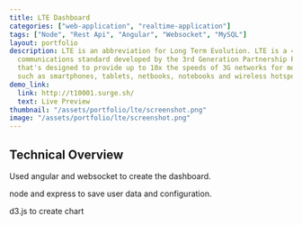 ```yaml
---
title: LTE Dashboard
categories: ["web-application", "realtime-application"]
tags: ["Node", "Rest Api", "Angular", "Websocket", "MySQL"]
layout: portfolio
description: LTE is an abbreviation for Long Term Evolution. LTE is a 4G wireless
  communications standard developed by the 3rd Generation Partnership Project (3GPP)
  that's designed to provide up to 10x the speeds of 3G networks for mobile devices
  such as smartphones, tablets, netbooks, notebooks and wireless hotspots.
demo_link:
  link: http://t10001.surge.sh/
  text: Live Preview
thumbnail: "/assets/portfolio/lte/screenshot.png"
image: "/assets/portfolio/lte/screenshot.png"
---
```


## Technical Overview 
Used angular and websocket to create the dashboard. 

node and express to save user data and configuration. 

d3.js to create chart


